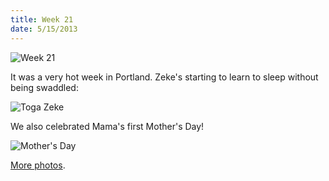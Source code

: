 ```yaml
---
title: Week 21
date: 5/15/2013
---
```


![Week 21](https://lh6.googleusercontent.com/-1-0Luci86FQ/UZW49BaeitI/AAAAAAAAMsA/x633bwgVVhk/w713-h714-no/Zeek+Week+21+Graphic.jpg)

It was a very hot week in Portland. Zeke's starting to learn to sleep without being swaddled:

![Toga Zeke](https://lh6.googleusercontent.com/-oGiIlUjpOLs/UZW4-uyD5jI/AAAAAAAAMsI/hEGBqU6gsyo/w474-h713-no/DSC_0426.JPG)

We also celebrated Mama's first Mother's Day!

![Mother's Day](https://lh6.googleusercontent.com/-BKf1Pmn0AiY/UZW4_XBomiI/AAAAAAAAMsQ/owYcgmp9X7I/w1074-h714-no/DSC_0510.JPG)

[More photos](https://plus.google.com/photos/109995794392976695103/albums/5878808241096091729).
